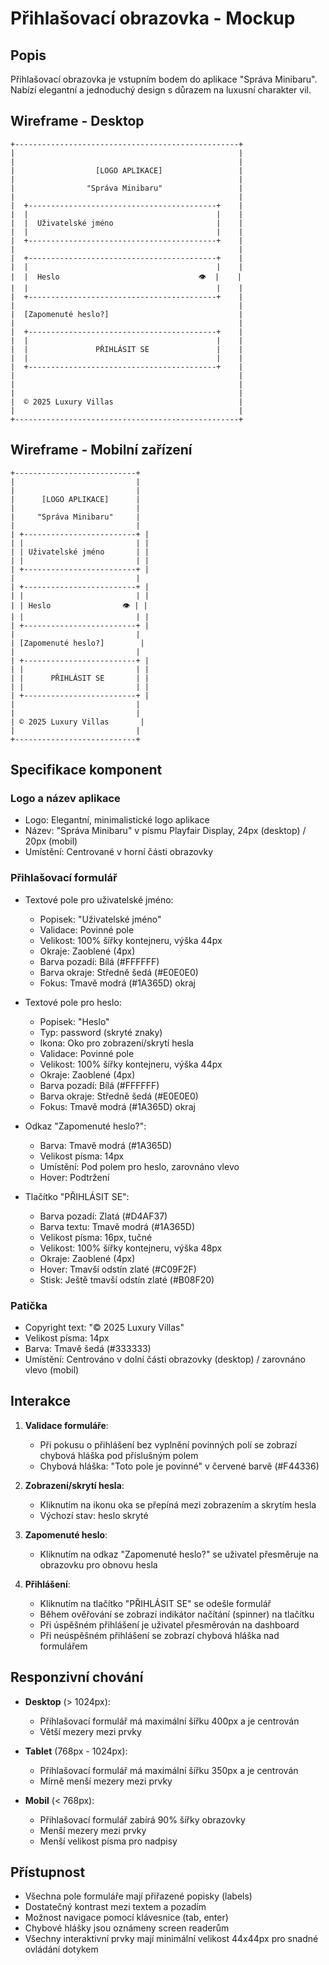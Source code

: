 # Přihlašovací obrazovka - Mockup

## Popis
Přihlašovací obrazovka je vstupním bodem do aplikace "Správa Minibaru". Nabízí elegantní a jednoduchý design s důrazem na luxusní charakter vil.

## Wireframe - Desktop

```
+--------------------------------------------------+
|                                                  |
|                                                  |
|                  [LOGO APLIKACE]                 |
|                                                  |
|                "Správa Minibaru"                 |
|                                                  |
|  +------------------------------------------+    |
|  |                                          |    |
|  |  Uživatelské jméno                       |    |
|  |                                          |    |
|  +------------------------------------------+    |
|                                                  |
|  +------------------------------------------+    |
|  |                                          |    |
|  |  Heslo                               👁️  |    |
|  |                                          |    |
|  +------------------------------------------+    |
|                                                  |
|  [Zapomenuté heslo?]                             |
|                                                  |
|  +------------------------------------------+    |
|  |                                          |    |
|  |               PŘIHLÁSIT SE               |    |
|  |                                          |    |
|  +------------------------------------------+    |
|                                                  |
|                                                  |
|                                                  |
|  © 2025 Luxury Villas                            |
|                                                  |
+--------------------------------------------------+
```

## Wireframe - Mobilní zařízení

```
+---------------------------+
|                           |
|                           |
|      [LOGO APLIKACE]      |
|                           |
|     "Správa Minibaru"     |
|                           |
| +-------------------------+ |
| |                         | |
| | Uživatelské jméno       | |
| |                         | |
| +-------------------------+ |
|                           |
| +-------------------------+ |
| |                         | |
| | Heslo                👁️ | |
| |                         | |
| +-------------------------+ |
|                           |
| [Zapomenuté heslo?]        |
|                           |
| +-------------------------+ |
| |                         | |
| |      PŘIHLÁSIT SE       | |
| |                         | |
| +-------------------------+ |
|                           |
|                           |
| © 2025 Luxury Villas       |
|                           |
+---------------------------+
```

## Specifikace komponent

### Logo a název aplikace
- Logo: Elegantní, minimalistické logo aplikace
- Název: "Správa Minibaru" v písmu Playfair Display, 24px (desktop) / 20px (mobil)
- Umístění: Centrované v horní části obrazovky

### Přihlašovací formulář
- Textové pole pro uživatelské jméno:
  - Popisek: "Uživatelské jméno"
  - Validace: Povinné pole
  - Velikost: 100% šířky kontejneru, výška 44px
  - Okraje: Zaoblené (4px)
  - Barva pozadí: Bílá (#FFFFFF)
  - Barva okraje: Středně šedá (#E0E0E0)
  - Fokus: Tmavě modrá (#1A365D) okraj

- Textové pole pro heslo:
  - Popisek: "Heslo"
  - Typ: password (skryté znaky)
  - Ikona: Oko pro zobrazení/skrytí hesla
  - Validace: Povinné pole
  - Velikost: 100% šířky kontejneru, výška 44px
  - Okraje: Zaoblené (4px)
  - Barva pozadí: Bílá (#FFFFFF)
  - Barva okraje: Středně šedá (#E0E0E0)
  - Fokus: Tmavě modrá (#1A365D) okraj

- Odkaz "Zapomenuté heslo?":
  - Barva: Tmavě modrá (#1A365D)
  - Velikost písma: 14px
  - Umístění: Pod polem pro heslo, zarovnáno vlevo
  - Hover: Podtržení

- Tlačítko "PŘIHLÁSIT SE":
  - Barva pozadí: Zlatá (#D4AF37)
  - Barva textu: Tmavě modrá (#1A365D)
  - Velikost písma: 16px, tučné
  - Velikost: 100% šířky kontejneru, výška 48px
  - Okraje: Zaoblené (4px)
  - Hover: Tmavší odstín zlaté (#C09F2F)
  - Stisk: Ještě tmavší odstín zlaté (#B08F20)

### Patička
- Copyright text: "© 2025 Luxury Villas"
- Velikost písma: 14px
- Barva: Tmavě šedá (#333333)
- Umístění: Centrováno v dolní části obrazovky (desktop) / zarovnáno vlevo (mobil)

## Interakce

1. **Validace formuláře**:
   - Při pokusu o přihlášení bez vyplnění povinných polí se zobrazí chybová hláška pod příslušným polem
   - Chybová hláška: "Toto pole je povinné" v červené barvě (#F44336)

2. **Zobrazení/skrytí hesla**:
   - Kliknutím na ikonu oka se přepíná mezi zobrazením a skrytím hesla
   - Výchozí stav: heslo skryté

3. **Zapomenuté heslo**:
   - Kliknutím na odkaz "Zapomenuté heslo?" se uživatel přesměruje na obrazovku pro obnovu hesla

4. **Přihlášení**:
   - Kliknutím na tlačítko "PŘIHLÁSIT SE" se odešle formulář
   - Během ověřování se zobrazí indikátor načítání (spinner) na tlačítku
   - Při úspěšném přihlášení je uživatel přesměrován na dashboard
   - Při neúspěšném přihlášení se zobrazí chybová hláška nad formulářem

## Responzivní chování

- **Desktop** (> 1024px):
  - Přihlašovací formulář má maximální šířku 400px a je centrován
  - Větší mezery mezi prvky

- **Tablet** (768px - 1024px):
  - Přihlašovací formulář má maximální šířku 350px a je centrován
  - Mírně menší mezery mezi prvky

- **Mobil** (< 768px):
  - Přihlašovací formulář zabírá 90% šířky obrazovky
  - Menší mezery mezi prvky
  - Menší velikost písma pro nadpisy

## Přístupnost

- Všechna pole formuláře mají přiřazené popisky (labels)
- Dostatečný kontrast mezi textem a pozadím
- Možnost navigace pomocí klávesnice (tab, enter)
- Chybové hlášky jsou oznámeny screen readerům
- Všechny interaktivní prvky mají minimální velikost 44x44px pro snadné ovládání dotykem
